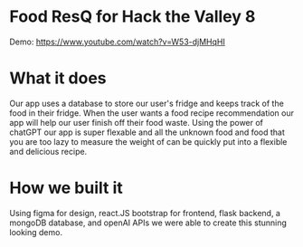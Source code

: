 # Food ResQ for Hack the Valley 8

Demo: https://www.youtube.com/watch?v=W53-djMHqHI

# What it does

Our app uses a database to store our user's fridge and keeps track of the food in their fridge. When the user wants a food recipe recommendation our app will help our user finish off their food waste. Using the power of chatGPT our app is super flexable and all the unknown food and food that you are too lazy to measure the weight of can be quickly put into a flexible and delicious recipe. 

# How we built it

Using figma for design, react.JS bootstrap for frontend, flask backend, a mongoDB database, and openAI APIs we were able to create this stunning looking demo.
